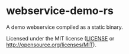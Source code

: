 # webservice-demo-rs

A demo webservice compiled as a static binary.

Licensed under the MIT license ([LICENSE](LICENSE) or http://opensource.org/licenses/MIT).
